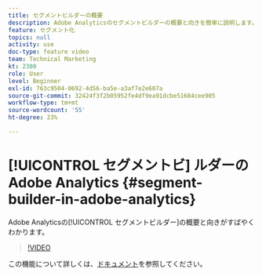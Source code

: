 ```yaml
---
title: セグメントビルダーの概要
description: Adobe Analyticsのセグメントビルダーの概要と向きを簡単に説明します。
feature: セグメント化
topics: null
activity: use
doc-type: feature video
team: Technical Marketing
kt: 2300
role: User
level: Beginner
exl-id: 763c9504-0692-4d56-ba5e-a3af7e2e607a
source-git-commit: 32424f3f2b05952fe4df9ea91dcbe51684cee905
workflow-type: tm+mt
source-wordcount: '55'
ht-degree: 23%

---
```


# [!UICONTROL セグメントビ] ルダーのAdobe Analytics {#segment-builder-in-adobe-analytics}

Adobe Analyticsの[!UICONTROL セグメントビルダー]の概要と向きがすばやくわかります。

>[!VIDEO](https://video.tv.adobe.com/v/25404/?quality=12)

この機能について詳しくは、[ドキュメント](https://marketing.adobe.com/resources/help/en_US/analytics/segment/index.html?f=seg_build_ui)を参照してください。
